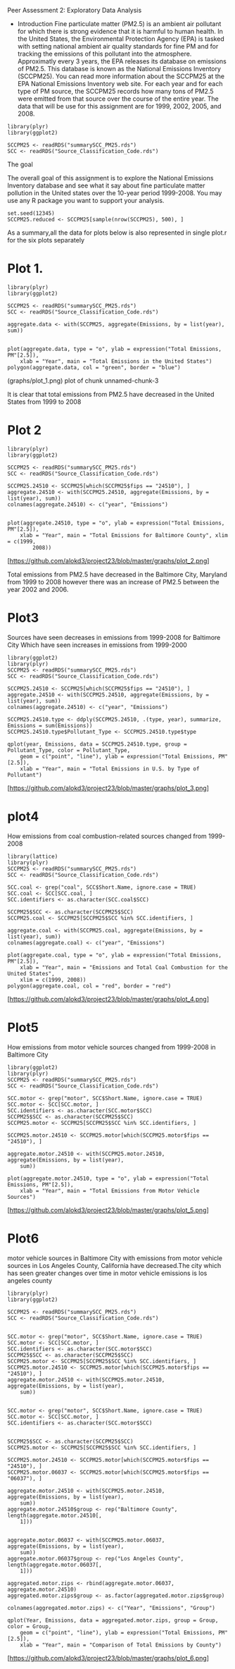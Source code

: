 Peer Assessment 2: Exploratory Data Analysis

- Introduction
 Fine particulate matter (PM2.5) is an ambient air pollutant for which there is strong evidence that it is harmful to human health. In the United States, the Environmental Protection Agency (EPA) is tasked with setting national ambient air quality standards for fine PM and for tracking the emissions of this pollutant into the atmosphere. Approximatly every 3 years, the EPA releases its database on emissions of PM2.5. This database is known as the National Emissions Inventory (SCCPM25). You can read more information about the SCCPM25 at the EPA National Emissions Inventory web site.
 For each year and for each type of PM source, the SCCPM25 records how many tons of PM2.5 were emitted from that source over the course of the entire year. The data that will be use for this assignment are for 1999, 2002, 2005, and 2008.

```{r}
library(plyr)
library(ggplot2)
```
```{r}
SCCPM25 <- readRDS("summarySCC_PM25.rds")
SCC <- readRDS("Source_Classification_Code.rds")
```
The goal

The overall goal of this assignment is to explore the National Emissions Inventory database and see what it say about fine particulate matter pollution in the United states over the 10-year period 1999-2008. You may use any R package you want to support your analysis.
```{r}
set.seed(12345)
SCCPM25.reduced <- SCCPM25[sample(nrow(SCCPM25), 500), ]
```
As a summary,all the data for plots below is also represented in single plot.r for the six plots separately
# Plot 1.
```{r}
library(plyr)
library(ggplot2)

SCCPM25 <- readRDS("summarySCC_PM25.rds")
SCC <- readRDS("Source_Classification_Code.rds")

aggregate.data <- with(SCCPM25, aggregate(Emissions, by = list(year), sum))


plot(aggregate.data, type = "o", ylab = expression("Total Emissions, PM"[2.5]), 
    xlab = "Year", main = "Total Emissions in the United States")
polygon(aggregate.data, col = "green", border = "blue")
```
(graphs/plot_1.png)
plot of chunk unnamed-chunk-3

It is clear that total emissions from PM2.5 have decreased in the United States from 1999 to 2008
# Plot 2
```{r}
library(plyr)
library(ggplot2)

SCCPM25 <- readRDS("summarySCC_PM25.rds")
SCC <- readRDS("Source_Classification_Code.rds")

SCCPM25.24510 <- SCCPM25[which(SCCPM25$fips == "24510"), ]
aggregate.24510 <- with(SCCPM25.24510, aggregate(Emissions, by = list(year), sum))
colnames(aggregate.24510) <- c("year", "Emissions")


plot(aggregate.24510, type = "o", ylab = expression("Total Emissions, PM"[2.5]), 
    xlab = "Year", main = "Total Emissions for Baltimore County", xlim = c(1999, 
        2008))
```
[https://github.com/alokd3/project23/blob/master/graphs/plot_2.png]

Total emissions from PM2.5 have decreased in the Baltimore City, Maryland from 1999 to 2008 however there was an increase of PM2.5 between the year 2002 and 2006.
# Plot3

Sources have seen decreases in emissions from 1999-2008 for Baltimore City Which have seen increases in emissions from 1999-2000
```{r}
library(ggplot2)
library(plyr)
SCCPM25 <- readRDS("summarySCC_PM25.rds")
SCC <- readRDS("Source_Classification_Code.rds")

SCCPM25.24510 <- SCCPM25[which(SCCPM25$fips == "24510"), ]
aggregate.24510 <- with(SCCPM25.24510, aggregate(Emissions, by = list(year), sum))
colnames(aggregate.24510) <- c("year", "Emissions")

SCCPM25.24510.type <- ddply(SCCPM25.24510, .(type, year), summarize, Emissions = sum(Emissions))
SCCPM25.24510.type$Pollutant_Type <- SCCPM25.24510.type$type

qplot(year, Emissions, data = SCCPM25.24510.type, group = Pollutant_Type, color = Pollutant_Type, 
    geom = c("point", "line"), ylab = expression("Total Emissions, PM"[2.5]), 
    xlab = "Year", main = "Total Emissions in U.S. by Type of Pollutant")

```
[https://github.com/alokd3/project23/blob/master/graphs/plot_3.png]
# plot4

How emissions from coal combustion-related sources changed from 1999-2008
```{r}
library(lattice)
library(plyr)
SCCPM25 <- readRDS("summarySCC_PM25.rds")
SCC <- readRDS("Source_Classification_Code.rds")

SCC.coal <- grep("coal", SCC$Short.Name, ignore.case = TRUE)
SCC.coal <- SCC[SCC.coal, ]
SCC.identifiers <- as.character(SCC.coal$SCC)

SCCPM25$SCC <- as.character(SCCPM25$SCC)
SCCPM25.coal <- SCCPM25[SCCPM25$SCC %in% SCC.identifiers, ]

aggregate.coal <- with(SCCPM25.coal, aggregate(Emissions, by = list(year), sum))
colnames(aggregate.coal) <- c("year", "Emissions")

plot(aggregate.coal, type = "o", ylab = expression("Total Emissions, PM"[2.5]), 
    xlab = "Year", main = "Emissions and Total Coal Combustion for the United States", 
    xlim = c(1999, 2008))
polygon(aggregate.coal, col = "red", border = "red")
```
[https://github.com/alokd3/project23/blob/master/graphs/plot_4.png]

# Plot5

How emissions from motor vehicle sources changed from 1999-2008 in Baltimore City
```{r}
library(ggplot2)
library(plyr)
SCCPM25 <- readRDS("summarySCC_PM25.rds")
SCC <- readRDS("Source_Classification_Code.rds")

SCC.motor <- grep("motor", SCC$Short.Name, ignore.case = TRUE)
SCC.motor <- SCC[SCC.motor, ]
SCC.identifiers <- as.character(SCC.motor$SCC)
SCCPM25$SCC <- as.character(SCCPM25$SCC)
SCCPM25.motor <- SCCPM25[SCCPM25$SCC %in% SCC.identifiers, ]

SCCPM25.motor.24510 <- SCCPM25.motor[which(SCCPM25.motor$fips == "24510"), ]

aggregate.motor.24510 <- with(SCCPM25.motor.24510, aggregate(Emissions, by = list(year), 
    sum))

plot(aggregate.motor.24510, type = "o", ylab = expression("Total Emissions, PM"[2.5]), 
    xlab = "Year", main = "Total Emissions from Motor Vehicle Sources")

```
[https://github.com/alokd3/project23/blob/master/graphs/plot_5.png]
# Plot6

motor vehicle sources in Baltimore City with emissions from motor vehicle sources in Los Angeles County, California have decreased.The city which has seen greater changes over time in motor vehicle emissions is los angeles county
```{r}
library(plyr)
library(ggplot2)

SCCPM25 <- readRDS("summarySCC_PM25.rds")
SCC <- readRDS("Source_Classification_Code.rds")


SCC.motor <- grep("motor", SCC$Short.Name, ignore.case = TRUE)
SCC.motor <- SCC[SCC.motor, ]
SCC.identifiers <- as.character(SCC.motor$SCC)
SCCPM25$SCC <- as.character(SCCPM25$SCC)
SCCPM25.motor <- SCCPM25[SCCPM25$SCC %in% SCC.identifiers, ]
SCCPM25.motor.24510 <- SCCPM25.motor[which(SCCPM25.motor$fips == "24510"), ]
aggregate.motor.24510 <- with(SCCPM25.motor.24510, aggregate(Emissions, by = list(year), 
    sum))


SCC.motor <- grep("motor", SCC$Short.Name, ignore.case = TRUE)
SCC.motor <- SCC[SCC.motor, ]
SCC.identifiers <- as.character(SCC.motor$SCC)


SCCPM25$SCC <- as.character(SCCPM25$SCC)
SCCPM25.motor <- SCCPM25[SCCPM25$SCC %in% SCC.identifiers, ]

SCCPM25.motor.24510 <- SCCPM25.motor[which(SCCPM25.motor$fips == "24510"), ]
SCCPM25.motor.06037 <- SCCPM25.motor[which(SCCPM25.motor$fips == "06037"), ]

aggregate.motor.24510 <- with(SCCPM25.motor.24510, aggregate(Emissions, by = list(year), 
    sum))
aggregate.motor.24510$group <- rep("Baltimore County", length(aggregate.motor.24510[, 
    1]))


aggregate.motor.06037 <- with(SCCPM25.motor.06037, aggregate(Emissions, by = list(year), 
    sum))
aggregate.motor.06037$group <- rep("Los Angeles County", length(aggregate.motor.06037[, 
    1]))

aggregated.motor.zips <- rbind(aggregate.motor.06037, aggregate.motor.24510)
aggregated.motor.zips$group <- as.factor(aggregated.motor.zips$group)

colnames(aggregated.motor.zips) <- c("Year", "Emissions", "Group")

qplot(Year, Emissions, data = aggregated.motor.zips, group = Group, color = Group, 
    geom = c("point", "line"), ylab = expression("Total Emissions, PM"[2.5]), 
    xlab = "Year", main = "Comparison of Total Emissions by County")

```
[https://github.com/alokd3/project23/blob/master/graphs/plot_6.png]